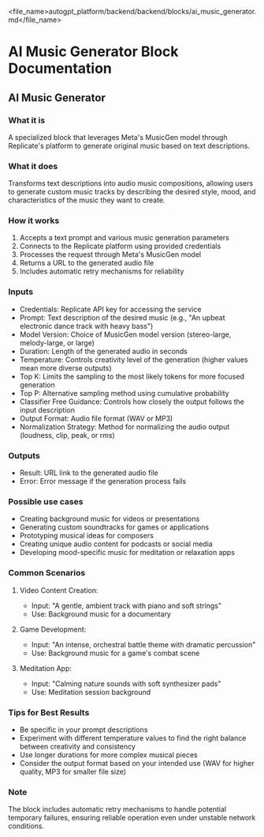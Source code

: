 
<file_name>autogpt_platform/backend/backend/blocks/ai_music_generator.md</file_name>

# AI Music Generator Block Documentation

## AI Music Generator

### What it is
A specialized block that leverages Meta's MusicGen model through Replicate's platform to generate original music based on text descriptions.

### What it does
Transforms text descriptions into audio music compositions, allowing users to generate custom music tracks by describing the desired style, mood, and characteristics of the music they want to create.

### How it works
1. Accepts a text prompt and various music generation parameters
2. Connects to the Replicate platform using provided credentials
3. Processes the request through Meta's MusicGen model
4. Returns a URL to the generated audio file
5. Includes automatic retry mechanisms for reliability

### Inputs
- Credentials: Replicate API key for accessing the service
- Prompt: Text description of the desired music (e.g., "An upbeat electronic dance track with heavy bass")
- Model Version: Choice of MusicGen model version (stereo-large, melody-large, or large)
- Duration: Length of the generated audio in seconds
- Temperature: Controls creativity level of the generation (higher values mean more diverse outputs)
- Top K: Limits the sampling to the most likely tokens for more focused generation
- Top P: Alternative sampling method using cumulative probability
- Classifier Free Guidance: Controls how closely the output follows the input description
- Output Format: Audio file format (WAV or MP3)
- Normalization Strategy: Method for normalizing the audio output (loudness, clip, peak, or rms)

### Outputs
- Result: URL link to the generated audio file
- Error: Error message if the generation process fails

### Possible use cases
- Creating background music for videos or presentations
- Generating custom soundtracks for games or applications
- Prototyping musical ideas for composers
- Creating unique audio content for podcasts or social media
- Developing mood-specific music for meditation or relaxation apps

### Common Scenarios
1. Video Content Creation:
   - Input: "A gentle, ambient track with piano and soft strings"
   - Use: Background music for a documentary

2. Game Development:
   - Input: "An intense, orchestral battle theme with dramatic percussion"
   - Use: Background music for a game's combat scene

3. Meditation App:
   - Input: "Calming nature sounds with soft synthesizer pads"
   - Use: Meditation session background

### Tips for Best Results
- Be specific in your prompt descriptions
- Experiment with different temperature values to find the right balance between creativity and consistency
- Use longer durations for more complex musical pieces
- Consider the output format based on your intended use (WAV for higher quality, MP3 for smaller file size)

### Note
The block includes automatic retry mechanisms to handle potential temporary failures, ensuring reliable operation even under unstable network conditions.

